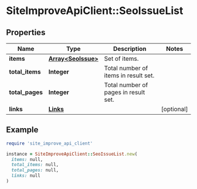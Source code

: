 # SiteImproveApiClient::SeoIssueList

## Properties

| Name | Type | Description | Notes |
| ---- | ---- | ----------- | ----- |
| **items** | [**Array&lt;SeoIssue&gt;**](SeoIssue.md) | Set of items. |  |
| **total_items** | **Integer** | Total number of items in result set. |  |
| **total_pages** | **Integer** | Total number of pages in result set. |  |
| **links** | [**Links**](Links.md) |  | [optional] |

## Example

```ruby
require 'site_improve_api_client'

instance = SiteImproveApiClient::SeoIssueList.new(
  items: null,
  total_items: null,
  total_pages: null,
  links: null
)
```

